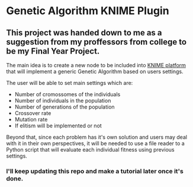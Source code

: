 # Genetic Algorithm KNIME Plugin

## This project was handed down to me as a suggestion from my proffessors from college to be my Final Year Project.

The main idea is to create a new node to be included into [KNIME platform](https://www.knime.com/) 
that will implement a generic Genetic Algorithm based on users settings.

The user will be able to set main settings which are:
- Number of cromossomes of the individuals
- Number of individuals in the population
- Number of generations of the population
- Crossover rate
- Mutation rate
- If elitism will be implemented or not

Beyond that, since each problem has it's own solution and users may deal with it in their own perspectives, it will be needed to 
use a file reader to a Python script that will evaluate each individual fitness using previous settings.

### I'll keep updating this repo and make a tutorial later once it's done.
